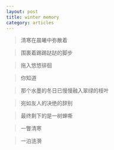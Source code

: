 ```yaml
---
layout: post
title: winter memory
category: articles
---
```


> 清寒在晨曦中弥散着

> 围裹着踢踢跶跶的脚步

> 拖入悠悠徘徊

> 你知道 

> 那个水墨的冬日已慢慢融入翠绿的枝叶 

> 宛如友人的决绝的辞别 

> 最终剩下的是一树蝉嘶 

> 一瞥清寒 

> 一泊涟漪 